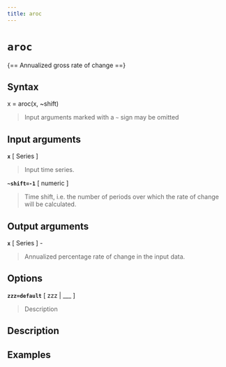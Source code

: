 ```yaml
---
title: aroc
---
```


# `aroc`

{== Annualized gross rate of change ==}


## Syntax 

x = aroc(x, ~shift)
>
> Input arguments marked with a `~` sign may be omitted
>

## Input arguments 

__`x`__ [ Series ]  
>
> Input time series.
>

__`~shift=-1`__ [ numeric ] 
>
> Time shift, i.e. the number of periods over which the rate of change
> will be calculated.
>

## Output arguments 

__`x`__ [ Series ] - 
>
> Annualized percentage rate of change in the input data.
>

## Options 

__`zzz=default`__ [ zzz | ___ ]
> 
> Description
> 


## Description 



## Examples

```matlab
```

